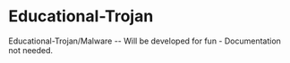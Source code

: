 # Educational-Trojan
Educational-Trojan/Malware -- Will be developed for fun - Documentation not needed.
